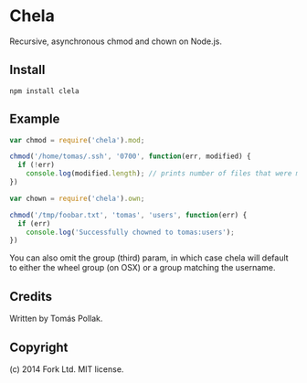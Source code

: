 Chela
======

Recursive, asynchronous chmod and chown on Node.js.

Install
-------

    npm install clela

Example
-----

``` js
var chmod = require('chela').mod;

chmod('/home/tomas/.ssh', '0700', function(err, modified) {
  if (!err) 
    console.log(modified.length); // prints number of files that were modified
})

var chown = require('chela').own;

chmod('/tmp/foobar.txt', 'tomas', 'users', function(err) {
  if (err)
    console.log('Successfully chowned to tomas:users');
})
```

You can also omit the group (third) param, in which case chela will default to 
either the wheel group (on OSX) or a group matching the username.

Credits
-------
Written by Tomás Pollak.

Copyright
---------
(c) 2014 Fork Ltd. MIT license.


